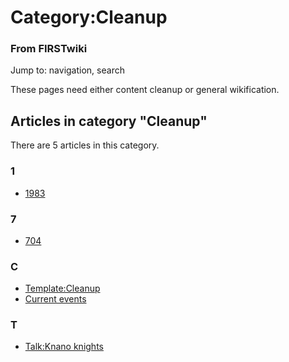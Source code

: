 # Category:Cleanup

### From FIRSTwiki

Jump to: navigation, search

These pages need either content cleanup or general wikification.

  

## Articles in category "Cleanup"

There are 5 articles in this category.

### 1

  * [1983](1983 "1983" )

### 7

  * [704](704 "704" )

### C

  * [Template:Cleanup](Template:Cleanup "Template:Cleanup" )
  * [Current events](Current_events "Current events" )

### T

  * [Talk:Knano knights](Talk:Knano_knights "Talk:Knano knights" )

